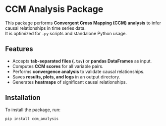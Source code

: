 # CCM Analysis Package

This package performs **Convergent Cross Mapping (CCM) analysis** to infer causal relationships in time series data.  
It is optimized for `.py` scripts and standalone Python usage.

## Features
- Accepts **tab-separated files (`.tsv`)** or **pandas DataFrames** as input.
- Computes **CCM scores** for all variable pairs.
- Performs **convergence analysis** to validate causal relationships.
- Saves **results, plots, and logs** in an output directory.
- Generates **heatmaps** of significant causal relationships.

## Installation
To install the package, run:

```bash
pip install ccm_analysis
